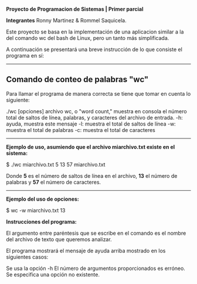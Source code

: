 **Proyecto de Programacion de Sistemas | Primer parcial**

	
**Integrantes** Ronny Martinez & Rommel Saquicela.



Este proyecto se basa en la implementación de una aplicacion similar a la del comando wc del bash de Linux, 
pero un tanto más simplificada.

A continuación se presentará una breve instrucción de lo que consiste el programa en sí: 


---

## Comando de conteo de palabras "wc"

Para llamar el programa de manera correcta se tiene que tomar en cuenta lo siguiente:


./wc [opciones] archivo
wc, o "word count," muestra en consola el número total de saltos de línea, palabras, 
y caracteres del archivo de entrada.
-h: ayuda, muestra este mensaje
-l: muestra el total de saltos de línea
-w: muestra el total de palabras
-c: muestra el total de caracteres

---

**Ejemplo de uso, asumiendo que el archivo miarchivo.txt 
existe en el sistema:**

$ ./wc miarchivo.txt
5 13 57 miarchivo.txt

Donde **5** es el número de saltos de línea en el archivo, 
**13** el número de palabras y **57** el número de caracteres.

---

**Ejemplo del uso de opciones:**

$ wc -w miarchivo.txt
13


**Instrucciones del programa:**

El argumento entre paréntesis que se escribe en el comando es el nombre del
archivo de texto que queremos analizar.



El programa mostrará el mensaje de ayuda arriba mostrado en los siguientes casos:

 Se usa la opción -h
 El número de argumentos proporcionados es erróneo.
 Se especifica una opción no existente.
    






